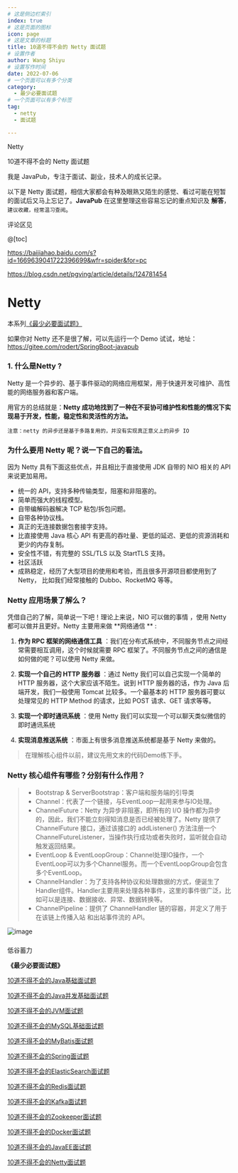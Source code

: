 ```yaml
---
# 这是侧边栏索引
index: true
# 这是页面的图标
icon: page
# 这是文章的标题
title: 10道不得不会的 Netty 面试题
# 设置作者
author: Wang Shiyu
# 设置写作时间
date: 2022-07-06
# 一个页面可以有多个分类
category:
  - 最少必要面试题
# 一个页面可以有多个标签
tag:
  - netty
  - 面试题

---
```


Netty

<!-- more -->

10道不得不会的 Netty 面试题

我是 JavaPub，专注于面试、副业，技术人的成长记录。

以下是 Netty 面试题，相信大家都会有种及眼熟又陌生的感觉、看过可能在短暂的面试后又马上忘记了。**JavaPub** 在这里整理这些容易忘记的重点知识及 **解答**，`建议收藏，经常温习查阅`。

评论区见

@[toc]



https://baijiahao.baidu.com/s?id=1669639041722396699&wfr=spider&for=pc

https://blog.csdn.net/pgving/article/details/124781454

# Netty



本系列[《最少必要面试题》](https://mp.weixin.qq.com/mp/appmsgalbum?__biz=MzUzNDUyOTY0Nw==&action=getalbum&album_id=2344061143381508097#wechat_redirect)


如果你对 Netty 还不是很了解，可以先运行一个 Demo 试试，地址：<https://gitee.com/rodert/SpringBoot-javapub>

### 1. 什么是Netty ?

Netty 是一个异步的、基于事件驱动的网络应用框架，用于快速开发可维护、高性能的网络服务器和客户端。

用官方的总结就是：**Netty 成功地找到了一种在不妥协可维护性和性能的情况下实现易于开发，性能，稳定性和灵活性的方法。**


`注意：netty 的异步还是基于多路复用的，并没有实现真正意义上的异步 IO`


### 为什么要用 Netty 呢？说一下自己的看法。


因为 Netty 具有下面这些优点，并且相比于直接使用 JDK 自带的 NIO 相关的 API 来说更加易用。

- 统一的 API，支持多种传输类型，阻塞和非阻塞的。
- 简单而强大的线程模型。
- 自带编解码器解决 TCP 粘包/拆包问题。
- 自带各种协议栈。
- 真正的无连接数据包套接字支持。
- 比直接使用 Java 核心 API 有更高的吞吐量、更低的延迟、更低的资源消耗和更少的内存复制。
- 安全性不错，有完整的 SSL/TLS 以及 StartTLS 支持。
- 社区活跃
- 成熟稳定，经历了大型项目的使用和考验，而且很多开源项目都使用到了 Netty， 比如我们经常接触的 Dubbo、RocketMQ 等等。

### Netty 应用场景了解么？

凭借自己的了解，简单说一下吧！理论上来说，NIO 可以做的事情 ，使用 Netty 都可以做并且更好。Netty 主要用来做 **网络通信 ** :

1. **作为 RPC 框架的网络通信工具** ：我们在分布式系统中，不同服务节点之间经常需要相互调用，这个时候就需要 RPC 框架了。不同服务节点之间的通信是如何做的呢？可以使用 Netty 来做。

2. **实现一个自己的 HTTP 服务器** ：通过 Netty 我们可以自己实现一个简单的 HTTP 服务器，这个大家应该不陌生。说到 HTTP 服务器的话，作为 Java 后端开发，我们一般使用 Tomcat 比较多。一个最基本的 HTTP 服务器可要以处理常见的 HTTP Method 的请求，比如 POST 请求、GET 请求等等。

3. **实现一个即时通讯系统** ：使用 Netty 我们可以实现一个可以聊天类似微信的即时通讯系统

4. **实现消息推送系统** ：市面上有很多消息推送系统都是基于 Netty 来做的。

> 在理解核心组件以前，建议先用文末的代码Demo练下手。

### Netty 核心组件有哪些？分别有什么作用？


> - Bootstrap & ServerBootstrap：客户端和服务端的引导类
> - Channel：代表了一个链接，与EventLoop一起用来参与IO处理。
> -  ChannelFuture：Netty 为异步非阻塞，即所有的 I/O 操作都为异步的，因此，我们不能立刻得知消息是否已经被处理了。Netty 提供了 ChannelFuture 接口，通过该接口的 addListener() 方法注册一个 ChannelFutureListener，当操作执行成功或者失败时，监听就会自动触发返回结果。
> -  EventLoop & EventLoopGroup：Channel处理IO操作，一个EventLoop可以为多个Channel服务。而一个EventLoopGroup会包含多个EventLoop。
> -  ChannelHandler：为了支持各种协议和处理数据的方式，便诞生了Handler组件。Handler主要用来处理各种事件，这里的事件很广泛，比如可以是连接、数据接收、异常、数据转换等。
> -  ChannelPipeline：提供了 ChannelHandler 链的容器，并定义了用于在该链上传播入站
和出站事件流的 API。

![image](https://tva1.sinaimg.cn/large/007F3CC8ly1h8njljtjovj308w08t76k.jpg)

### 


### 


### 







低谷蓄力


**《最少必要面试题》**


[10道不得不会的Java基础面试题](https://javapub.blog.csdn.net/article/details/122011870)

[10道不得不会的Java并发基础面试题](https://javapub.blog.csdn.net/article/details/122159231)

[10道不得不会的JVM面试题](https://javapub.blog.csdn.net/article/details/124008535)

[10道不得不会的MySQL基础面试题](https://javapub.blog.csdn.net/article/details/122087243)

[10道不得不会的MyBatis面试题](https://javapub.blog.csdn.net/category_11740063.html)

[10道不得不会的Spring面试题](https://javapub.blog.csdn.net/category_11740063.html)

[10道不得不会的ElasticSearch面试题](https://javapub.blog.csdn.net/article/details/123761794)

[10道不得不会的Redis面试题](https://javapub.blog.csdn.net/category_11740063.html)

[10道不得不会的Kafka面试题](https://javapub.blog.csdn.net/category_11740063.html)

[10道不得不会的Zookeeper面试题](https://javapub.blog.csdn.net/category_11740063.html)

[10道不得不会的Docker面试题](https://javapub.blog.csdn.net/category_11740063.html)

[10道不得不会的JavaEE面试题](https://javapub.blog.csdn.net/category_11740063.html)

[10道不得不会的Netty面试题](https://javapub.blog.csdn.net/category_11740063.html)

